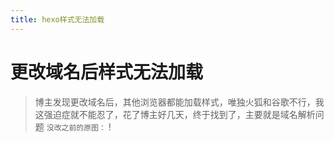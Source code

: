 ```yaml
---
title: hexo样式无法加载
---
```

# 更改域名后样式无法加载
> 博主发现更改域名后，其他浏览器都能加载样式，唯独火狐和谷歌不行，我这强迫症就不能忍了，花了博主好几天，终于找到了，主要就是域名解析问题
`没改之前的原图：`
!
